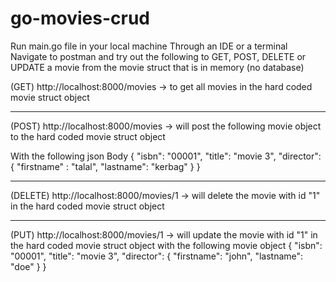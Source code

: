 # go-movies-crud
Run main.go file in your local machine
  Through an IDE or a terminal
Navigate to postman and try out the following to GET, POST, DELETE or UPDATE a movie from the movie struct that is in memory (no database)

(GET) http://localhost:8000/movies -> to get all movies in the hard coded movie struct object
_______________________________________ 
(POST) http://localhost:8000/movies -> will post the following movie object to the hard coded movie struct object

With the following json Body 
{
    "isbn": "00001",
    "title": "movie 3",
    "director": {
        "firstname" : "talal",
        "lastname": "kerbag"
    }
}
_______________________________________
(DELETE) http://localhost:8000/movies/1 -> will delete the movie with id "1" in the hard coded movie struct object
_______________________________________
(PUT) http://localhost:8000/movies/1 -> will update the movie with id "1" in the hard coded movie struct object with the following movie object
 {
        "isbn": "00001",
        "title": "movie 3",
        "director": {
            "firstname": "john",
            "lastname": "doe"
        }
    }
